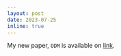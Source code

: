 ```yaml
---
layout: post
date: 2023-07-25
inline: true
---
```

My new paper, `ODM` is available on <a href="https://arxiv.org/abs/2307.13337">link</a>.
